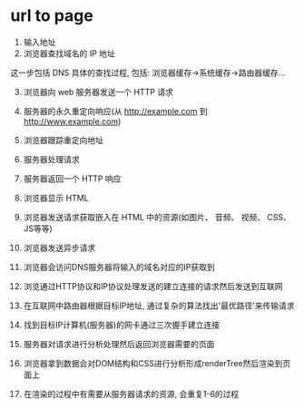 # url to page

01. 输入地址
02. 浏览器查找域名的 IP 地址

这一步包括 DNS 具体的查找过程, 包括: 浏览器缓存->系统缓存->路由器缓存...

03. 浏览器向 web 服务器发送一个 HTTP 请求
04. 服务器的永久重定向响应(从 http://example.com 到 http://www.example.com)
05. 浏览器跟踪重定向地址
06. 服务器处理请求
07. 服务器返回一个 HTTP 响应
08. 浏览器显示 HTML
09. 浏览器发送请求获取嵌入在 HTML 中的资源(如图片、 音频、 视频、 CSS、 JS等等)
10. 浏览器发送异步请求

01. 浏览器会访问DNS服务器将输入的域名对应的IP获取到
02. 浏览通过HTTP协议和IP协议处理发送的建立连接的请求然后发送到互联网
03. 在互联网中路由器根据目标IP地址, 通过复杂的算法找出'最优路径'来传输请求
04. 找到目标IP计算机(服务器)的网卡通过三次握手建立连接
05. 服务器对请求进行分析处理然后返回浏览器需要的页面
06. 浏览器拿到数据会对DOM结构和CSS进行分析形成renderTree然后渲染到页面上
07. 在渲染的过程中有需要从服务器请求的资源, 会重复1-6的过程

